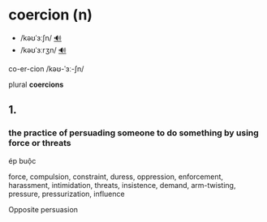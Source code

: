 # coercion (n)

- /kəʊˈɜːʃn/ [🔊](https://www.oxfordlearnersdictionaries.com/media/english/uk_pron/c/coe/coerc/coercion__gb_1.mp3)
- /kəʊˈɜːrʒn/ [🔊](https://www.oxfordlearnersdictionaries.com/media/english/us_pron/c/coe/coerc/coercion__us_2_rr.mp3)

co-er-cion /kəʊ-ˈɜː-ʃn/

plural **coercions**

## 1.

### the practice of persuading someone to do something by using force or threats

ép buộc

force, compulsion, constraint, duress, oppression, enforcement, harassment, intimidation, threats, insistence, demand, arm-twisting, pressure, pressurization, influence

Opposite persuasion